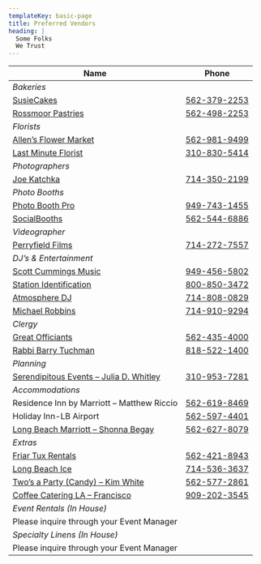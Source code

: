 ```yaml
---
templateKey: basic-page
title: Preferred Vendors
heading: |
  Some Folks
  We Trust
---
```

| Name                                                                                                          | Phone                            |
| ------------------------------------------------------------------------------------------------------------- | -------------------------------- |
| _Bakeries_                                                                                                    |                                  |
| [SusieCakes](http://www.SusieCakes.com/Stores/LongBeach)                                                      | [562-379-2253](tel:562-379-2253) |
| [Rossmoor Pastries](http://www.RossmoorPastries.com)                                                          | [562-498-2253](tel:562-498-2253) |
| _Florists_                                                                                                    |                                  |
| [Allen’s Flower Market](http://www.AllensFlowerMarket.net)                                                    | [562-981-9499](tel:562-981-9499) |
| [Last Minute Florist](http://www.WhenYouThinkFlowers.com)                                                     | [310-830-5414](tel:310-830-5414) |
| _Photographers_                                                                                               |                                  |
| [Joe Katchka](http://www.KatchMoments.com)                                                                    | [714-350-2199](tel:714-350-2199) |
| _Photo Booths_                                                                                                |                                  |
| [Photo Booth Pro](http://www.PhotoBoothPro.com)                                                               | [949-743-1455](tel:949-743-1455) |
| [SocialBooths](http://www.SocialBooths.com)                                                                   | [562-544-6886](tel:562-544-6886) |
| _Videographer_                                                                                                |                                  |
| [Perryfield Films](http://www.PerryfieldFilms.com)                                                            | [714-272-7557](tel:714-272-7557) |
| _DJ’s & Entertainment_                                                                                        |                                  |
| [Scott Cummings Music](http://www.ScottCummingsMusic.com)                                                     | [949-456-5802](tel:949-456-5802) |
| [Station Identification](http://www.StationIdentification.net)                                                | [800-850-3472](tel:800-850-3472) |
| [Atmosphere DJ](http://www.AtmosphereDJ.com)                                                                  | [714-808-0829](tel:714-808-0829) |
| [Michael Robbins](http://www.MikeRob.com)                                                                     | [714-910-9294](tel:714-910-9294) |
| _Clergy_                                                                                                      |                                  |
| [Great Officiants](http://www.GreatOfficiants.com)                                                            | [562-435-4000](tel:562-435-4000) |
| [Rabbi Barry Tuchman](http://www.WeddingsWithSpirit.net)                                                      | [818-522-1400](tel:818-522-1400) |
| _Planning_                                                                                                    |                                  |
| [Serendipitous Events – Julia D. Whitley](https://www.yelp.com/biz/serendipitous-events-by-julia-los-angeles) | [310-953-7281](tel:310-953-7281) |
| _Accommodations_                                                                                              |                                  |
| Residence Inn by Marriott – Matthew Riccio                                                                    | [562-619-8469](tel:562-595-0909) |
| Holiday Inn-LB Airport                                                                                        | [562-597-4401](tel:562-597-4401) |
| [Long Beach Marriott – Shonna Begay](https://www.marriott.com/hotels/travel/lgblb-long-beach-marriott/)       | [562-627-8079](tel:562-627-8079) |
| _Extras_                                                                                                      |                                  |
| [Friar Tux Rentals](http://www.FriarTux.com)                                                                  | [562-421-8943](tel:562-421-8943) |
| [Long Beach Ice](http://www.LongBeachIce.com)                                                                 | [714-536-3637](tel:714-536-3637) |
| [Two’s a Party (Candy) – Kim White](http://www.TwosAParty.com)                                                | [562-577-2861](tel:562-577-2861) |
| [Coffee Catering LA – Francisco](http://www.CoffeeCateringLA.com)                                             | [909-202-3545](tel:909-202-3545) |
| _Event Rentals (In House)_                                                                                    |                                  |
| Please inquire through your Event Manager                                                                     |                                  |
| _Specialty Linens (In House)_                                                                                 |                                  |
| Please inquire through your Event Manager                                                                     |                                  |
